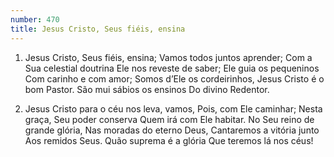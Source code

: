 ```yaml
---
number: 470
title: Jesus Cristo, Seus fiéis, ensina
---
```


1. Jesus Cristo, Seus fiéis, ensina;
  Vamos todos juntos aprender;
  Com a Sua celestial doutrina
  Ele nos reveste de saber;
  Ele guia os pequeninos
  Com carinho e com amor;
  Somos d’Ele os cordeirinhos,
  Jesus Cristo é o bom Pastor.
  São mui sábios os ensinos
  Do divino Redentor.

2. Jesus Cristo para o céu nos leva, vamos,
  Pois, com Ele caminhar;
  Nesta graça, Seu poder conserva
  Quem irá com Ele habitar.
  No Seu reino de grande glória,
  Nas moradas do eterno Deus,
  Cantaremos a vitória junto
  Aos remidos Seus.
  Quão suprema é a glória
  Que teremos lá nos céus!
